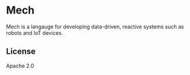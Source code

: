 # Mech

Mech is a langauge for developing data-driven, reactive systems such as robots and IoT devices.

## License

Apache 2.0